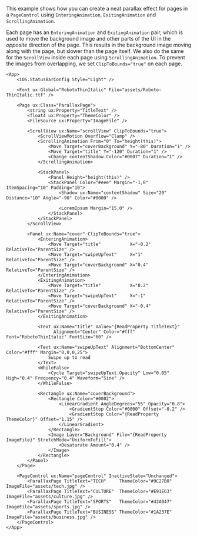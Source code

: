 This example shows how you can create a neat parallax effect for pages in a `PageControl` using `EnteringAnimation`, `ExitingAnimation` and `ScrollingAnimation`.

Each page has an `EnteringAnimation` and `ExitingAnimation` pair, which is used to move the background image and other parts of the UI in the _opposite_ direction of the page.
This results in the background image moving along with the page, but slower than the page itself.
We also do the same for the `ScrollView` inside each page using `ScrollingAnimation`.
To prevent the images from overlapping, we set `ClipToBounds="true"` on each page.

```
<App>
	<iOS.StatusBarConfig Style="Light" />
	
	<Font ux:Global="RobotoThinItalic" File="assets/Roboto-ThinItalic.ttf" />
	
	<Page ux:Class="ParallaxPage">
		<string ux:Property="TitleText" />
		<float4 ux:Property="ThemeColor" />
		<FileSource ux:Property="ImageFile" />
		
		<ScrollView ux:Name="scrollView" ClipToBounds="true">
			<ScrollViewMotion Overflow="Clamp" />
			<ScrollingAnimation From="0" To="height(this)">
				<Move Target="coverBackground" Y="-80" Duration="1" />
				<Move Target="title" Y="-120" Duration="1" />
				<Change contentShadow.Color="#0007" Duration="1" />
			</ScrollingAnimation>
			
			<StackPanel>
				<Panel Height="height(this)" />
				<StackPanel Color="#eee" Margin="-1,0" ItemSpacing="10" Padding="10">
					<Shadow ux:Name="contentShadow" Size="20" Distance="10" Angle="-90" Color="#0000" />
					
					<LoremIpsum Margin="15,0" />
				</StackPanel>
			</StackPanel>
		</ScrollView>
		
		<Panel ux:Name="cover" ClipToBounds="true">
			<EnteringAnimation>
				<Move Target="title"           X="-0.2" RelativeTo="ParentSize" />
				<Move Target="swipeUpText"     X="1"    RelativeTo="ParentSize" />
				<Move Target="coverBackground" X="0.4"  RelativeTo="ParentSize" />
			</EnteringAnimation>
			<ExitingAnimation>
				<Move Target="title"           X="0.2"  RelativeTo="ParentSize" />
				<Move Target="swipeUpText"     X="-1"   RelativeTo="ParentSize" />
				<Move Target="coverBackground" X="-0.4" RelativeTo="ParentSize" />
			</ExitingAnimation>
			
			<Text ux:Name="title" Value="{ReadProperty TitleText}"
			      Alignment="Center" Color="#fff" Font="RobotoThinItalic" FontSize="60" />
			
			<Text ux:Name="swipeUpText" Alignment="BottomCenter" Color="#fff" Margin="0,0,0,25">
				Swipe up to read
			</Text>
			<WhileFalse>
				<Cycle Target="swipeUpText.Opacity" Low="0.05" High="0.4" Frequency="0.4" Waveform="Sine" />
			</WhileFalse>
			
			<Rectangle ux:Name="coverBackground">
				<Rectangle Color="#0002">
					<LinearGradient AngleDegrees="55" Opacity="0.8">
						<GradientStop Color="#0000" Offset="-0.2" />
						<GradientStop Color="{ReadProperty ThemeColor}" Offset="1.15" />
					</LinearGradient>
				</Rectangle>
				<Image Layer="Background" File="{ReadProperty ImageFile}" StretchMode="UniformToFill">
					<Desaturate Amount="0.4" />
				</Image>
			</Rectangle>
		</Panel>
	</Page>
	
	<PageControl ux:Name="pageControl" InactiveState="Unchanged">
		<ParallaxPage TitleText="TECH"     ThemeColor="#9C27B0" ImageFile="assets/tech.jpg" />
		<ParallaxPage TitleText="CULTURE"  ThemeColor="#E91E63" ImageFile="assets/culture.jpg" />
		<ParallaxPage TitleText="SPORTS"   ThemeColor="#43A047" ImageFile="assets/sports.jpg" />
		<ParallaxPage TitleText="BUSINESS" ThemeColor="#1A237E" ImageFile="assets/business.jpg" />
	</PageControl>
</App>
```
